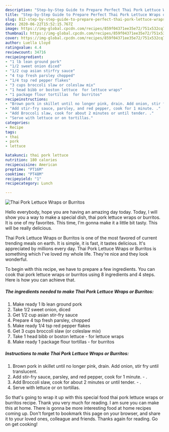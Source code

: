 ```yaml
---
description: "Step-by-Step Guide to Prepare Perfect Thai Pork Lettuce Wraps or Burritos"
title: "Step-by-Step Guide to Prepare Perfect Thai Pork Lettuce Wraps or Burritos"
slug: 812-step-by-step-guide-to-prepare-perfect-thai-pork-lettuce-wraps-or-burritos
date: 2020-06-22T15:52:15.767Z
image: https://img-global.cpcdn.com/recipes/859f04371ee35e72/751x532cq70/thai-pork-lettuce-wraps-or-burritos-recipe-main-photo.jpg
thumbnail: https://img-global.cpcdn.com/recipes/859f04371ee35e72/751x532cq70/thai-pork-lettuce-wraps-or-burritos-recipe-main-photo.jpg
cover: https://img-global.cpcdn.com/recipes/859f04371ee35e72/751x532cq70/thai-pork-lettuce-wraps-or-burritos-recipe-main-photo.jpg
author: Luella Lloyd
ratingvalue: 4.4
reviewcount: 34716
recipeingredient:
- "1 lb lean ground pork"
- "1/2 sweet onion diced"
- "1/2 cup asian stirfry sauce"
- "4 tsp fresh parsley chopped"
- "1/4 tsp red pepper flakes"
- "3 cups broccoli slaw or coleslaw mix"
- "1 head bibb or boston lettuce  for lettuce wraps"
- "1 package flour tortillas  for burritos"
recipeinstructions:
- "Brown pork in skillet until no longer pink, drain. Add onion, stir fry until translucent."
- "Add stir-fry sauce, parsley, and red pepper, cook for 1 minute. ."
- "Add Broccoli slaw, cook for about 2 minutes or until tender. ."
- "Serve with lettuce or on tortillas."
categories:
- Recipe
tags:
- thai
- pork
- lettuce

katakunci: thai pork lettuce 
nutrition: 180 calories
recipecuisine: American
preptime: "PT16M"
cooktime: "PT48M"
recipeyield: "1"
recipecategory: Lunch

---
```



![Thai Pork Lettuce Wraps or Burritos](https://img-global.cpcdn.com/recipes/859f04371ee35e72/751x532cq70/thai-pork-lettuce-wraps-or-burritos-recipe-main-photo.jpg)

Hello everybody, hope you are having an amazing day today. Today, I will show you a way to make a special dish, thai pork lettuce wraps or burritos. It is one of my favorites. This time, I'm gonna make it a little bit tasty. This will be really delicious.



Thai Pork Lettuce Wraps or Burritos is one of the most favored of current trending meals on earth. It is simple, it is fast, it tastes delicious. It's appreciated by millions every day. Thai Pork Lettuce Wraps or Burritos is something which I've loved my whole life. They're nice and they look wonderful.


To begin with this recipe, we have to prepare a few ingredients. You can cook thai pork lettuce wraps or burritos using 8 ingredients and 4 steps. Here is how you can achieve that.

<!--inarticleads1-->

##### The ingredients needed to make Thai Pork Lettuce Wraps or Burritos:

1. Make ready 1 lb lean ground pork
1. Take 1/2 sweet onion, diced
1. Get 1/2 cup asian stir-fry sauce
1. Prepare 4 tsp fresh parsley, chopped
1. Make ready 1/4 tsp red pepper flakes
1. Get 3 cups broccoli slaw (or coleslaw mix)
1. Take 1 head bibb or boston lettuce - for lettuce wraps
1. Make ready 1 package flour tortillas - for burritos




<!--inarticleads2-->

##### Instructions to make Thai Pork Lettuce Wraps or Burritos:

1. Brown pork in skillet until no longer pink, drain. Add onion, stir fry until translucent.
1. Add stir-fry sauce, parsley, and red pepper, cook for 1 minute. - .
1. Add Broccoli slaw, cook for about 2 minutes or until tender. - .
1. Serve with lettuce or on tortillas.




So that's going to wrap it up with this special food thai pork lettuce wraps or burritos recipe. Thank you very much for reading. I am sure you can make this at home. There is gonna be more interesting food at home recipes coming up. Don't forget to bookmark this page on your browser, and share it to your loved ones, colleague and friends. Thanks again for reading. Go on get cooking!
